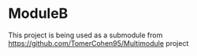 # ModuleB
This project is being used as a submodule from https://github.com/TomerCohen95/Multimodule project

